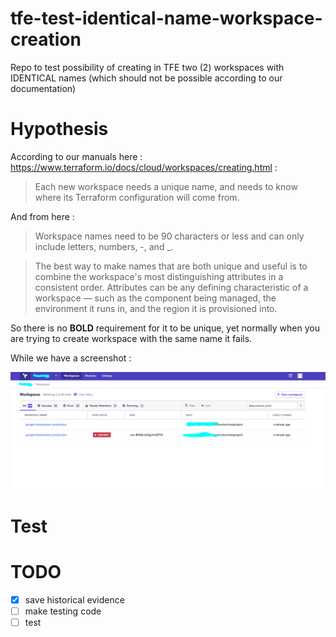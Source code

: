 # tfe-test-identical-name-workspace-creation
Repo to test possibility of creating in TFE two (2) workspaces with IDENTICAL names (which should not be possible according to our documentation)

# Hypothesis

According to our manuals here : https://www.terraform.io/docs/cloud/workspaces/creating.html :

> Each new workspace needs a unique name, and needs to know where its Terraform configuration will come from.

And from here : 

> Workspace names need to be 90 characters or less and can only include letters, numbers, -, and _.

> The best way to make names that are both unique and useful is to combine the workspace's most distinguishing attributes in a consistent order. Attributes can be any defining characteristic of a workspace — such as the component being managed, the environment it runs in, and the region it is provisioned into.

So there is no **BOLD** requirement for it to be unique, yet normally when you are trying to create workspace with the same name it fails.

While we have a screenshot : 

![identically named_workspaces screenshot](identically_named_workspaces.png)

# Test

# TODO

- [x] save historical evidence
- [ ] make testing code
- [ ] test
